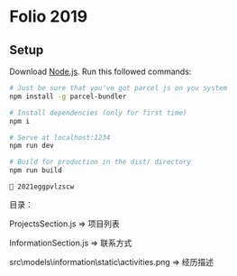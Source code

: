 # Folio 2019

## Setup
Download [Node.js](https://nodejs.org/en/download/).
Run this followed commands:

``` bash
# Just be sure that you've got parcel js on you system
npm install -g parcel-bundler

# Install dependencies (only for first time)
npm i

# Serve at localhost:1234
npm run dev

# Build for production in the dist/ directory
npm run build
```

```
🥚 2021eggpvlzscw
```

目录：

ProjectsSection.js => 项目列表

InformationSection.js => 联系方式

src\models\information\static\activities.png  => 经历描述


